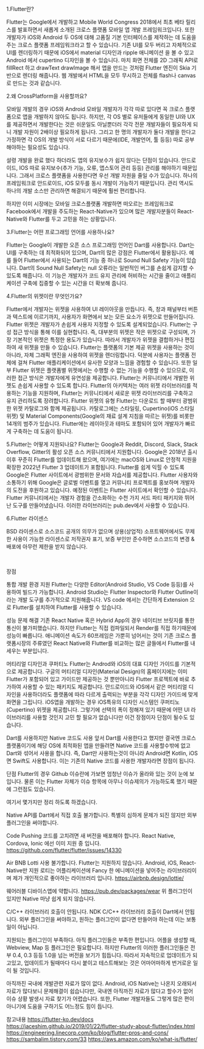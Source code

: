 1.Flutter란?

Flutter는 Google에서 개발하고 Mobile World Congress 2018에서 최초 베타 릴리스를 발표하면서 새롭게 소개된 크로스 플랫폼 모바일 앱 개발 프레임워크입니다.
또한 개발자가 iOS와 Android 두 OS에 대해 고품질 기본 인터페이스를 제작하는 데 도움을 주는 크로스 플랫폼 프레임워크라고 할 수 있습니다.
기존 UI를 모두 버리고 자체적으로 UI를 렌더링하기 때문에 iOS에서 material 디자인과 ripple 애니메이션 을 볼 수 있고 Android 에서 cupertino 디자인을 볼 수 있습니다.
마치 화면 전체를 2D 그래픽 API로 fillRect 하고 drawText drawImage 해서 앱을 만드는 것처럼 Flutter 엔진이 Skia 기반으로 렌더링 해줍니다. 웹 개발에서 HTML을 모두 무시하고 전체를 flash나 canvas로 만드는 것과 같습니다.

2.왜 CrossPlatform을 사용할까요?

모바일 개발의 경우 iOS와 Android 모바일 개발자가 각각 따로 있다면 꼭 크로스 플랫폼으로 앱을 개발하지 않아도 됩니다. 하지만, 각 OS 별로 유저들에게 동일한 UI와 UX를 제공하면서 개발한다는 것은 쉬운일도 아닐뿐더러 각각 전문 개발자들이 필요하게 되니 개발 자원이 2배이상 필요하게 됩니다. 그리고 한 명의 개발자가 둘다 개발을 한다고 가정하면 각 OS의 개발 방식이 서로 다르기 때문에(IDE, 개발언어, 툴 등등) 따로 공부해야하는 필요성도 있습니다.

설령 개발을 완료 했다 하더라도 앱의 유지보수가 쉽지 않다는 단점이 있습니다. 안드로이드, IOS 따로 유지보수(추가 기능, 오류, 앱스토어 관리 등등) 관리를 해야하기 때문입니다.
그래서 크로스 플랫폼을 사용한다면 우선 개발 자원을 줄일 수가 있습니다. 하나의 프레임워크로 안드로이드, iOS 모두를 동시 개발이 가능하기 때문입니다.
관리 역시도 하나의 개발 소스만 관리하면 해결되기 때문에 훨씬 편리합니다.

하지만 이미 시장에는 모바일 크로스플랫폼 개발하면 떠오르는 프레임워크로 Facebook에서 개발을 주도하는 React-Native가 있으며 많은 개발자분들이 React-Native와 Flutter를 두고 고민을 하는 상황입니다.

3.Flutter는 어떤 프로그래밍 언어를 사용하나요?

Flutter는 Google이 개발한 오픈 소스 프로그래밍 언어인 Dart를 사용합니다. Dart는 UI를 구축하는 데 최적화되어 있으며, Dart의 많은 강점은 Flutter에서 활용됩니다.
예를 들어 Flutter에서 사용되는 Dart의 기능 중 하나로 Sound Null Safety 기능이 있습니다. Dart의 Sound Null Safety는 null 오류라는 일반적인 버그를 손쉽게 감지할 수 있도록 해줍니다. 이 기능은 개발자가 코드 유지 관리에 허비하는 시간을 줄이고 애플리케이션 구축에 집중할 수 있는 시간을 더 확보해 줍니다.


4.Flutter의 위젯이란 무엇인가요?

Flutter에서 개발자는 위젯을 사용하여 UI 레이아웃을 만듭니다. 즉, 창과 패널부터 버튼과 텍스트에 이르기까지, 사용자가 화면에서 보는 모든 요소가 위젯으로 만들어집니다.
Flutter 위젯은 개발자가 손쉽게 사용자 지정할 수 있도록 설계되었습니다. Flutter는 구성 접근 방식을 통해 이를 실현합니다. 즉, 대부분의 위젯은 작은 위젯으로 구성되며, 가장 기본적인 위젯은 특정한 용도가 있습니다. 따라서 개발자가 위젯을 결합하거나 편집하여 새 위젯을 만들 수 있습니다.
Flutter는 플랫폼의 기본 제공 위젯을 사용하는 것이 아니라, 자체 그래픽 엔진을 사용하여 위젯을 렌더링합니다. 덕분에 사용자는 플랫폼 전체에 걸쳐 Flutter 애플리케이션에서 유사한 모양과 느낌을 경험할 수 있습니다. 또한 일부 Flutter 위젯은 플랫폼별 위젯에서는 수행할 수 없는 기능을 수행할 수 있으므로, 이러한 접근 방식은 개발자에게 유연성을 제공합니다.
Flutter는 커뮤니티에서 개발한 위젯도 손쉽게 사용할 수 있도록 합니다. Flutter의 아키텍처는 여러 위젯 라이브러리를 적용하는 기능을 지원하며, Flutter는 커뮤니티에서 새로운 위젯 라이브러리를 구축하고 유지 관리하도록 장려합니다.
Flutter 위젯의 유형
Flutter는 다운로드 할 때부터 광범위한 위젯 카탈로그와 함께 제공됩니다. 카탈로그에는 스타일링, Cupertino(iOS 스타일 위젯) 및 Material Components(Google의 재료 설계 지침을 따르는 위젯)를 비롯한 14개의 범주가 있습니다.
Flutter에는 레이아웃과 테마도 포함되어 있어 개발자가 빠르게 구축하는 데 도움이 됩니다.

5.Flutter는 어떻게 지원되나요?
Flutter는 Google과 Reddit, Discord, Slack, Stack Overflow, Gitter의 활성 오픈 소스 커뮤니티에서 지원합니다. Google은 2018년 출시 이후 꾸준히 Flutter를 업데이트해 왔으며, 여기에는 macOS와 Linux로 안정적 지원을 확장한 2022년 Flutter 3 업데이트가 포함됩니다.
Flutter를 쉽게 익힐 수 있도록 Google은 Flutter 사이트에서 광범위한 문서와 자습서를 제공합니다. Flutter 사용자와 소통하기 위해 Google은 글로벌 이벤트를 열고 커뮤니티 프로젝트를 홍보하며 개발자의 도전을 후원하고 있습니다. 예정된 이벤트는 Flutter 사이트에서 확인할 수 있습니다.
Flutter 커뮤니티에서는 개발자 경험을 간소화하는 수천 가지 서드 파티 패키지와 뛰어난 도구를 만들어냈습니다. 이러한 라이브러리는 pub.dev에서 사용할 수 있습니다.

6.Flutter 라이센스 
 
BSD 라이센스로 소스코드 공개의 의무가 없으며 상용(상업적) 소프트웨어에서도 무제한 사용이 가능한 라이센스로 저작권자 표기, 보증 부인만 준수하면 소스코드의 변경 & 배포에 아무런 제한을 받지 않습니다.

​​​

장점

통합 개발 환경 지원
Flutter는 다양한 Editor(Android Studio, VS Code 등등)를 사용하여 빌드가 가능합니다.
Android Studio는 Flutter Inspector와 Flutter Outline이라는 개발 도구를 추가적으로 지원해줍니다. VS code 에서는 간단하게 Extension 으로 Flutter를 설치하여 Flutter를 사용할 수 있습니다.

성능 문제 해결
기존 React Native 혹은 Hybrid App의 경우 네이티브 브릿지를 통한 통신이 불가피했습니다. 하지만 Flutter는 직접 컴파일되서 Render를 직접 하기때문에 성능이 빠릅니다. 애니메이션 속도가 60프레임은 가뿐히 넘어서는 것이 기존 크로스 플랫폼시장의 주류였던 React Native와 Flutter를 비교하는 많은 글들에서 Flutter를 내세우는 부분입니다.

머티리얼 디자인과 쿠퍼티노
Flutter는 Androd와 iOS의 대표 디자인 가이드를 기본적으로 제공합니다.
구글의 머티리얼 디자인(Material Design)의 홈페이지에는 이미 Flutter가 포함되어 있고 가이드만 제공하는 것 뿐만아니라 Flutter 프로젝트에 바로 추가하여 사용할 수 있는 패키지도 제공합니다.
안드로이드와 iOS에서 같은 머티리얼 디자인을 사용하더라도 플랫폼에 따라 다르게 출력되는 부분을 각각 디자인 가이드에 맞게 화면을 그립니다.
iOS앱을 개발하는 경우 iOS특유의 디자인 시스템인 쿠퍼티노(Cupertino) 위젯을 제공합니다.
그렇기에 선택의 폭이 정해져 있기 때문에 어떤 UI 라이브러리를 사용할 것인지 고민 할 필요가 없습니다만 이건 장점이자 단점이 될수도 있습니다.

Dart를 사용하지만 Native 코드도 사용
앞서 Dart를 사용한다고 했지만 결국엔 크로스 플랫폼이기에 해당 OS에 최적화된 앱을 만들려면 Native 코드를 사용할수밖에 없고 Dart와 섞어서 사용을 합니다.
즉, Dart만 사용하는것이 아니라 Android면 Kotlin, iOS면 Swift도 사용합니다.
이는 기존의 Native 코드를 사용한 개발자라면 장점이 됩니다.


단점
Flutter의 경우 Github 이슈란에 가보면 엄청난 이슈가 올라와 있는 것이 눈에 보입니다.
물론 이는 Flutter 자체가 이슈 항목에 아무나 이슈제의가 가능하도록 했기 때문에 그런점도 있습니다.

여기서 몇가지만 정리 하도록 하겠습니다.

Native API를 Dart에서 직접 호출 불가합니다.
특별히 심하게 문제가 되진 않지만 외부 플러그인을 써야합니다.

Code Pushing
코드를 고치려면 새 버전을 배포해야 합니다.
React Native, Cordova, Ionic 에선 이미 지원 중 입니다.
https://github.com/flutter/flutter/issues/14330

Air BNB Lotti 사용 불가합니다.
Flutter는 지원하지 않습니다.
Android, iOS, React-Native만 지원
로티는 어플리케이션에 Fancy 한 에니메이션을 넣어주는 라이브러리이며 제가 개인적으로 좋아하는 라이브러리 입니다.
https://airbnb.design/lottie/

웨어러블 디바이스앱에 약합니다.
https://pub.dev/packages/wear
위 플러그인이 있지만 Native 마냥 쉽게 되지 않습니다.

C/C++ 라이브러리 호출이 안됩니다.
NDK C/C++ 라이브러리 호출이 Dart에서 안됩니다.
외부 플러그인을 써야하고, 원하는 플러그인이 없다면 만들어야 하는데 이는 보통일이 아닙니다.

지원되는 플러그인이 부족하다.
아직 플러그인들은 부족한 편입니다.
어플을 생성할 때, Webview, Map 등 플러그인은 필요합니다.
하지만 Flutter의 이러한 플러그인들은 전부 0.4, 0.3 등등 1.0을 넘는 버전을 보기가 힘듭니다. 따라서 지속적으로 업데이트가 되고있고, 업데이트가 될때마다 다시 붙이고 테스트해보는 것은 어마어마하게 번거로운 일이 될 것입니다.

아직까진 국내에 개발관련 자료가 많이 없다.
Android, iOS Native는 나온지 오래되서 자료가 많다보니 문제해결이 쉽습니다만, 국내엔 아직까진 자료가 많다고 할수가 없어 이슈 상황 발생시 자료 찾기가 어렵습니다.
또한, Flutter 개발자들도 그렇게 많은 편이 아니기에 도움을 구하기도 어느정도 힘이 듭니다.


참고내용
https://flutter-ko.dev/docs
https://jaceshim.github.io/2019/01/22/flutter-study-about-flutter/index.html
https://engineering.linecorp.com/ko/blog/flutter-pros-and-cons/
https://sambalim.tistory.com/33
https://aws.amazon.com/ko/what-is/flutter/
